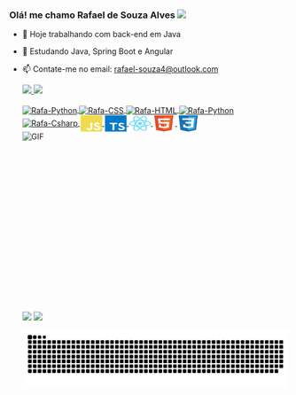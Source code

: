 ### Olá! me chamo Rafael de Souza Alves <img src="https://media.giphy.com/media/hvRJCLFzcasrR4ia7z/giphy.gif" width="25px">

- 🔭 Hoje trabalhando com back-end em Java
- 🌱 Estudando Java, Spring Boot e Angular
- 📫 Contate-me no email: rafael-souza4@outlook.com

  <div>
    <a href="https://github.com/RafaelSouzaJava">
    <img height="180em" src="https://github-readme-stats.vercel.app/api?username=RafaelSouzaJava&show_icons=true&theme=algolia&include_all_commits=true&count_private=true"/>
    <img height="180em" src="https://github-readme-stats.vercel.app/api/top-langs/?username=RafaelSouzaJava&layout=compact&langs_count=7&theme=algolia"/>
  </div>
  
  
  
  <div style="display: inline_block"><br>      
    <img align="center" alt="Rafa-Python" height="60" width="40" src="https://cdn.jsdelivr.net/gh/devicons/devicon/icons/java/java-original-wordmark.svg">
    <img align="center" alt="Rafa-CSS" height="30" width="40" src="https://img.icons8.com/color/48/000000/jenkins.png">    
    <img align="center" alt="Rafa-HTML" height="60" width="40" src="https://cdn.jsdelivr.net/gh/devicons/devicon/icons/postgresql/postgresql-original-wordmark.svg">
    <img align="center" alt="Rafa-Python" height="60" width="40" src="https://cdn.jsdelivr.net/gh/devicons/devicon/icons/mysql/mysql-original-wordmark.svg">
    <img align="center" alt="Rafa-Csharp" height="30" width="40" src="https://icongr.am/devicon/angularjs-original.svg?size=128&color=currentColor">
    <img align="center" alt="Rafa-Js" height="30" width="40" src="https://raw.githubusercontent.com/devicons/devicon/master/icons/javascript/javascript-plain.svg">
    <img align="center" alt="Rafa-Ts" height="30" width="40" src="https://raw.githubusercontent.com/devicons/devicon/master/icons/typescript/typescript-plain.svg">
    <img align="center" alt="Rafa-React" height="30" width="40" src="https://raw.githubusercontent.com/devicons/devicon/master/icons/react/react-original.svg">
    <img align="center" alt="Rafa-HTML" height="30" width="40" src="https://raw.githubusercontent.com/devicons/devicon/master/icons/html5/html5-original.svg">
    <img align="center" alt="Rafa-CSS" height="30" width="40" src="https://raw.githubusercontent.com/devicons/devicon/master/icons/css3/css3-original.svg">        
    <img align="right" alt="GIF" src="https://cdn.dribbble.com/users/1059583/screenshots/4171367/media/5c8264a20b247115b68e6c2f4c97d5e6.gif?raw=true" width="500" height="325" />
    
    
  </div>
  
  ##
  
  <div>    
  <a href="https://www.instagram.com/rafael.souza.java/" target="_blank"><img src="https://img.shields.io/badge/-Instagram-%23E4405F?style=for-the-badge&logo=instagram&logoColor=white" target="_blank"></a> 	
  <a href="https://www.linkedin.com/in/rafael-souza-alves-86b3071b2" target="_blank"><img src="https://img.shields.io/badge/-LinkedIn-%230077B5?style=for-the-badge&logo=linkedin&logoColor=white" target="_blank"></a> 
 
   ![Snake animation](https://github.com/RafaelSouzaJava/RafaelSouzaJava/blob/output/github-contribution-grid-snake.svg)
    
  <div/>
